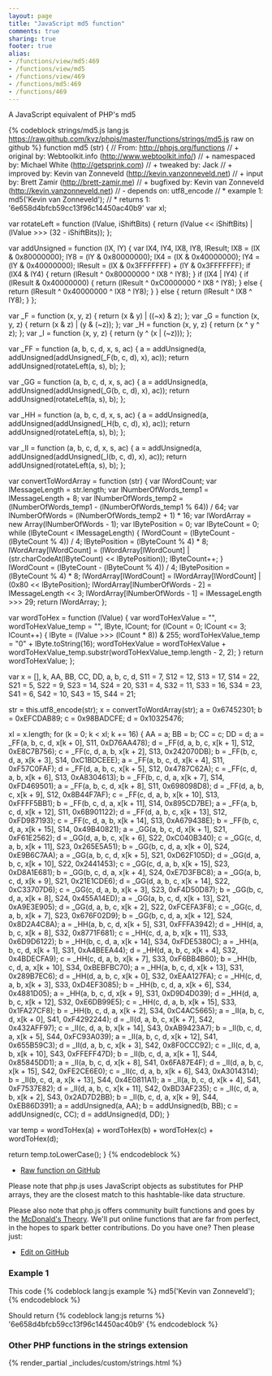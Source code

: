 ```yaml
---
layout: page
title: "JavaScript md5 function"
comments: true
sharing: true
footer: true
alias:
- /functions/view/md5:469
- /functions/view/md5
- /functions/view/469
- /functions/md5:469
- /functions/469
---
```

<!-- Generated by Rakefile:build -->
A JavaScript equivalent of PHP's md5

{% codeblock strings/md5.js lang:js https://raw.github.com/kvz/phpjs/master/functions/strings/md5.js raw on github %}
function md5 (str) {
  // From: http://phpjs.org/functions
  // +   original by: Webtoolkit.info (http://www.webtoolkit.info/)
  // + namespaced by: Michael White (http://getsprink.com)
  // +    tweaked by: Jack
  // +   improved by: Kevin van Zonneveld (http://kevin.vanzonneveld.net)
  // +      input by: Brett Zamir (http://brett-zamir.me)
  // +   bugfixed by: Kevin van Zonneveld (http://kevin.vanzonneveld.net)
  // -    depends on: utf8_encode
  // *     example 1: md5('Kevin van Zonneveld');
  // *     returns 1: '6e658d4bfcb59cc13f96c14450ac40b9'
  var xl;

  var rotateLeft = function (lValue, iShiftBits) {
    return (lValue << iShiftBits) | (lValue >>> (32 - iShiftBits));
  };

  var addUnsigned = function (lX, lY) {
    var lX4, lY4, lX8, lY8, lResult;
    lX8 = (lX & 0x80000000);
    lY8 = (lY & 0x80000000);
    lX4 = (lX & 0x40000000);
    lY4 = (lY & 0x40000000);
    lResult = (lX & 0x3FFFFFFF) + (lY & 0x3FFFFFFF);
    if (lX4 & lY4) {
      return (lResult ^ 0x80000000 ^ lX8 ^ lY8);
    }
    if (lX4 | lY4) {
      if (lResult & 0x40000000) {
        return (lResult ^ 0xC0000000 ^ lX8 ^ lY8);
      } else {
        return (lResult ^ 0x40000000 ^ lX8 ^ lY8);
      }
    } else {
      return (lResult ^ lX8 ^ lY8);
    }
  };

  var _F = function (x, y, z) {
    return (x & y) | ((~x) & z);
  };
  var _G = function (x, y, z) {
    return (x & z) | (y & (~z));
  };
  var _H = function (x, y, z) {
    return (x ^ y ^ z);
  };
  var _I = function (x, y, z) {
    return (y ^ (x | (~z)));
  };

  var _FF = function (a, b, c, d, x, s, ac) {
    a = addUnsigned(a, addUnsigned(addUnsigned(_F(b, c, d), x), ac));
    return addUnsigned(rotateLeft(a, s), b);
  };

  var _GG = function (a, b, c, d, x, s, ac) {
    a = addUnsigned(a, addUnsigned(addUnsigned(_G(b, c, d), x), ac));
    return addUnsigned(rotateLeft(a, s), b);
  };

  var _HH = function (a, b, c, d, x, s, ac) {
    a = addUnsigned(a, addUnsigned(addUnsigned(_H(b, c, d), x), ac));
    return addUnsigned(rotateLeft(a, s), b);
  };

  var _II = function (a, b, c, d, x, s, ac) {
    a = addUnsigned(a, addUnsigned(addUnsigned(_I(b, c, d), x), ac));
    return addUnsigned(rotateLeft(a, s), b);
  };

  var convertToWordArray = function (str) {
    var lWordCount;
    var lMessageLength = str.length;
    var lNumberOfWords_temp1 = lMessageLength + 8;
    var lNumberOfWords_temp2 = (lNumberOfWords_temp1 - (lNumberOfWords_temp1 % 64)) / 64;
    var lNumberOfWords = (lNumberOfWords_temp2 + 1) * 16;
    var lWordArray = new Array(lNumberOfWords - 1);
    var lBytePosition = 0;
    var lByteCount = 0;
    while (lByteCount < lMessageLength) {
      lWordCount = (lByteCount - (lByteCount % 4)) / 4;
      lBytePosition = (lByteCount % 4) * 8;
      lWordArray[lWordCount] = (lWordArray[lWordCount] | (str.charCodeAt(lByteCount) << lBytePosition));
      lByteCount++;
    }
    lWordCount = (lByteCount - (lByteCount % 4)) / 4;
    lBytePosition = (lByteCount % 4) * 8;
    lWordArray[lWordCount] = lWordArray[lWordCount] | (0x80 << lBytePosition);
    lWordArray[lNumberOfWords - 2] = lMessageLength << 3;
    lWordArray[lNumberOfWords - 1] = lMessageLength >>> 29;
    return lWordArray;
  };

  var wordToHex = function (lValue) {
    var wordToHexValue = "",
      wordToHexValue_temp = "",
      lByte, lCount;
    for (lCount = 0; lCount <= 3; lCount++) {
      lByte = (lValue >>> (lCount * 8)) & 255;
      wordToHexValue_temp = "0" + lByte.toString(16);
      wordToHexValue = wordToHexValue + wordToHexValue_temp.substr(wordToHexValue_temp.length - 2, 2);
    }
    return wordToHexValue;
  };

  var x = [],
    k, AA, BB, CC, DD, a, b, c, d, S11 = 7,
    S12 = 12,
    S13 = 17,
    S14 = 22,
    S21 = 5,
    S22 = 9,
    S23 = 14,
    S24 = 20,
    S31 = 4,
    S32 = 11,
    S33 = 16,
    S34 = 23,
    S41 = 6,
    S42 = 10,
    S43 = 15,
    S44 = 21;

  str = this.utf8_encode(str);
  x = convertToWordArray(str);
  a = 0x67452301;
  b = 0xEFCDAB89;
  c = 0x98BADCFE;
  d = 0x10325476;

  xl = x.length;
  for (k = 0; k < xl; k += 16) {
    AA = a;
    BB = b;
    CC = c;
    DD = d;
    a = _FF(a, b, c, d, x[k + 0], S11, 0xD76AA478);
    d = _FF(d, a, b, c, x[k + 1], S12, 0xE8C7B756);
    c = _FF(c, d, a, b, x[k + 2], S13, 0x242070DB);
    b = _FF(b, c, d, a, x[k + 3], S14, 0xC1BDCEEE);
    a = _FF(a, b, c, d, x[k + 4], S11, 0xF57C0FAF);
    d = _FF(d, a, b, c, x[k + 5], S12, 0x4787C62A);
    c = _FF(c, d, a, b, x[k + 6], S13, 0xA8304613);
    b = _FF(b, c, d, a, x[k + 7], S14, 0xFD469501);
    a = _FF(a, b, c, d, x[k + 8], S11, 0x698098D8);
    d = _FF(d, a, b, c, x[k + 9], S12, 0x8B44F7AF);
    c = _FF(c, d, a, b, x[k + 10], S13, 0xFFFF5BB1);
    b = _FF(b, c, d, a, x[k + 11], S14, 0x895CD7BE);
    a = _FF(a, b, c, d, x[k + 12], S11, 0x6B901122);
    d = _FF(d, a, b, c, x[k + 13], S12, 0xFD987193);
    c = _FF(c, d, a, b, x[k + 14], S13, 0xA679438E);
    b = _FF(b, c, d, a, x[k + 15], S14, 0x49B40821);
    a = _GG(a, b, c, d, x[k + 1], S21, 0xF61E2562);
    d = _GG(d, a, b, c, x[k + 6], S22, 0xC040B340);
    c = _GG(c, d, a, b, x[k + 11], S23, 0x265E5A51);
    b = _GG(b, c, d, a, x[k + 0], S24, 0xE9B6C7AA);
    a = _GG(a, b, c, d, x[k + 5], S21, 0xD62F105D);
    d = _GG(d, a, b, c, x[k + 10], S22, 0x2441453);
    c = _GG(c, d, a, b, x[k + 15], S23, 0xD8A1E681);
    b = _GG(b, c, d, a, x[k + 4], S24, 0xE7D3FBC8);
    a = _GG(a, b, c, d, x[k + 9], S21, 0x21E1CDE6);
    d = _GG(d, a, b, c, x[k + 14], S22, 0xC33707D6);
    c = _GG(c, d, a, b, x[k + 3], S23, 0xF4D50D87);
    b = _GG(b, c, d, a, x[k + 8], S24, 0x455A14ED);
    a = _GG(a, b, c, d, x[k + 13], S21, 0xA9E3E905);
    d = _GG(d, a, b, c, x[k + 2], S22, 0xFCEFA3F8);
    c = _GG(c, d, a, b, x[k + 7], S23, 0x676F02D9);
    b = _GG(b, c, d, a, x[k + 12], S24, 0x8D2A4C8A);
    a = _HH(a, b, c, d, x[k + 5], S31, 0xFFFA3942);
    d = _HH(d, a, b, c, x[k + 8], S32, 0x8771F681);
    c = _HH(c, d, a, b, x[k + 11], S33, 0x6D9D6122);
    b = _HH(b, c, d, a, x[k + 14], S34, 0xFDE5380C);
    a = _HH(a, b, c, d, x[k + 1], S31, 0xA4BEEA44);
    d = _HH(d, a, b, c, x[k + 4], S32, 0x4BDECFA9);
    c = _HH(c, d, a, b, x[k + 7], S33, 0xF6BB4B60);
    b = _HH(b, c, d, a, x[k + 10], S34, 0xBEBFBC70);
    a = _HH(a, b, c, d, x[k + 13], S31, 0x289B7EC6);
    d = _HH(d, a, b, c, x[k + 0], S32, 0xEAA127FA);
    c = _HH(c, d, a, b, x[k + 3], S33, 0xD4EF3085);
    b = _HH(b, c, d, a, x[k + 6], S34, 0x4881D05);
    a = _HH(a, b, c, d, x[k + 9], S31, 0xD9D4D039);
    d = _HH(d, a, b, c, x[k + 12], S32, 0xE6DB99E5);
    c = _HH(c, d, a, b, x[k + 15], S33, 0x1FA27CF8);
    b = _HH(b, c, d, a, x[k + 2], S34, 0xC4AC5665);
    a = _II(a, b, c, d, x[k + 0], S41, 0xF4292244);
    d = _II(d, a, b, c, x[k + 7], S42, 0x432AFF97);
    c = _II(c, d, a, b, x[k + 14], S43, 0xAB9423A7);
    b = _II(b, c, d, a, x[k + 5], S44, 0xFC93A039);
    a = _II(a, b, c, d, x[k + 12], S41, 0x655B59C3);
    d = _II(d, a, b, c, x[k + 3], S42, 0x8F0CCC92);
    c = _II(c, d, a, b, x[k + 10], S43, 0xFFEFF47D);
    b = _II(b, c, d, a, x[k + 1], S44, 0x85845DD1);
    a = _II(a, b, c, d, x[k + 8], S41, 0x6FA87E4F);
    d = _II(d, a, b, c, x[k + 15], S42, 0xFE2CE6E0);
    c = _II(c, d, a, b, x[k + 6], S43, 0xA3014314);
    b = _II(b, c, d, a, x[k + 13], S44, 0x4E0811A1);
    a = _II(a, b, c, d, x[k + 4], S41, 0xF7537E82);
    d = _II(d, a, b, c, x[k + 11], S42, 0xBD3AF235);
    c = _II(c, d, a, b, x[k + 2], S43, 0x2AD7D2BB);
    b = _II(b, c, d, a, x[k + 9], S44, 0xEB86D391);
    a = addUnsigned(a, AA);
    b = addUnsigned(b, BB);
    c = addUnsigned(c, CC);
    d = addUnsigned(d, DD);
  }

  var temp = wordToHex(a) + wordToHex(b) + wordToHex(c) + wordToHex(d);

  return temp.toLowerCase();
}
{% endcodeblock %}

 - [Raw function on GitHub](https://github.com/kvz/phpjs/blob/master/functions/strings/md5.js)

Please note that php.js uses JavaScript objects as substitutes for PHP arrays, they are 
the closest match to this hashtable-like data structure. 

Please also note that php.js offers community built functions and goes by the 
[McDonald's Theory](https://medium.com/what-i-learned-building/9216e1c9da7d). We'll put online 
functions that are far from perfect, in the hopes to spark better contributions. 
Do you have one? Then please just: 

 - [Edit on GitHub](https://github.com/kvz/phpjs/edit/master/functions/strings/md5.js)

### Example 1
This code
{% codeblock lang:js example %}
md5('Kevin van Zonneveld');
{% endcodeblock %}

Should return
{% codeblock lang:js returns %}
'6e658d4bfcb59cc13f96c14450ac40b9'
{% endcodeblock %}


### Other PHP functions in the strings extension
{% render_partial _includes/custom/strings.html %}
